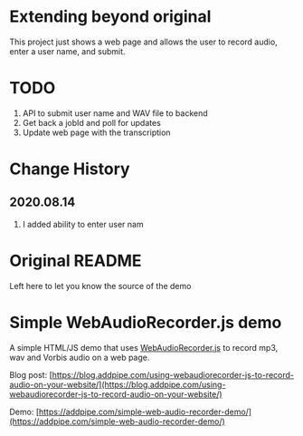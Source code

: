 # Extending beyond original

This project just shows a web page and allows the user to record audio,
enter a user name, and submit.

# TODO
1.  API to submit user name and WAV file to backend
1. Get back a jobId and poll for updates
1. Update web page with the transcription


# Change History
## 2020.08.14

1. I added ability to enter user nam


# Original README
Left here to let you know the source of the demo

# Simple WebAudioRecorder.js demo
A simple HTML/JS demo that uses [WebAudioRecorder.js](https://github.com/higuma/web-audio-recorder-js) to record mp3, wav and Vorbis audio on a web page.

Blog post: [https://blog.addpipe.com/using-webaudiorecorder-js-to-record-audio-on-your-website/](https://blog.addpipe.com/using-webaudiorecorder-js-to-record-audio-on-your-website/)

Demo: [https://addpipe.com/simple-web-audio-recorder-demo/](https://addpipe.com/simple-web-audio-recorder-demo/)
